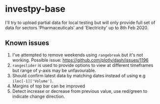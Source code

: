# investpy-base

I'll try to upload partial data for local testing but will only provide full set of data for sectors 'Pharmaceuticals' and 'Electricity' up to 8th Feb 2020.

## Known issues
1. I've attempted to remove weekends using `rangebreak` but it's not working. Possible issue: https://github.com/plotly/dash/issues/1196
2. `rangeslider` is used to provide options to view at different timeframes but range of y-axis may be unfavourable.
3. Should confirm latest data by matching dates instead of using e.g `iloc[-1]['Volume']`.
4. Margins of top bar can be improved
5. Detect increase or decrease from previous value, use red/green to indicate change direction.